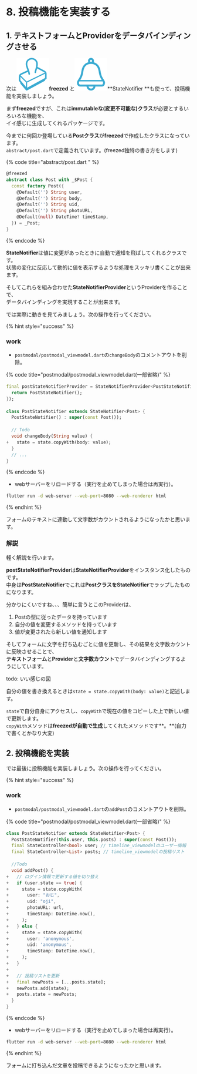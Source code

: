 # 8. 投稿機能を実装する

## 1. テキストフォームとProviderをデータバインディングさせる

次は![](.gitbook/assets/freezed.png)**freezed** と![](.gitbook/assets/statenotifier.png)**StateNotifier **も使って、投稿機能を実装しましょう。

まず**freezed**ですが、これは**immutableな(変更不可能な)クラス**が必要とするいろいろな機能を、\
イイ感じに生成してくれるパッケージです。

今までに何回か登場している**Postクラス**が**freezed**で作成したクラスになっています。\
`abstract/post.dart`で定義されています。(freezed独特の書き方をします)

{% code title="abstract/post.dart " %}
```dart
@freezed
abstract class Post with _$Post {
  const factory Post({
    @Default('') String user,
    @Default('') String body,
    @Default('') String uid,
    @Default('') String photoURL,
    @Default(null) DateTime? timeStamp,
  }) = _Post;
}
```
{% endcode %}

**StateNotifier**は値に変更があったときに自動で通知を飛ばしてくれるクラスです。\
状態の変化に反応して動的に値を表示するような処理をスッキリ書くことが出来ます。

そしてこれらを組み合わせた**StateNotifierProvider**というProviderを作ることで、\
データバインディングを実現することが出来ます。

では実際に動きを見てみましょう。次の操作を行ってください。

{% hint style="success" %}
### work

* `postmodal/postmodal_viewmodel.dart`の`changeBody`のコメントアウトを削除。

{% code title="postmodal/postmodal_viewmodel.dart(一部省略)" %}
```dart
final postStateNotifierProvider = StateNotifierProvider<PostStateNotifier>((ref) {
  return PostStateNotifier();
});

class PostStateNotifier extends StateNotifier<Post> {
  PostStateNotifier() : super(const Post());

  // Todo
  void changeBody(String value) {
+   state = state.copyWith(body: value);
  }
  // ...
}
```
{% endcode %}

* webサーバーをリロードする（実行を止めてしまった場合は再実行）。

```bash
flutter run -d web-server --web-port=8080 --web-renderer html
```
{% endhint %}

フォームのテキストに連動して文字数がカウントされるようになったかと思います。

### 解説

軽く解説を行います。

**postStateNotifierProvider**は**StateNotifierProvider**をインスタンス化したものです。\
中身は**PostStateNotifier**でこれは**PostクラスをStateNotifier**でラップしたものになります。

分かりにくいですね、、、簡単に言うとこのProviderは、

1. Postの型に従ったデータを持っています
2. 自分の値を変更するメソッドを持っています
3. 値が変更されたら新しい値を通知します

そしてフォームに文字を打ち込むごとに値を更新し、その結果を文字数カウントに反映させることで、\
**テキストフォーム**と**Provider**と**文字数カウント**でデータバインディングするようにしています。



todo: いい感じの図



自分の値を書き換えるときは`state = state.copyWith(body: value)`と記述します。

`state`で自分自身にアクセスし、`copyWith`で現在の値をコピーした上で新しい値で更新します。\
`copyWith`メソッドは**freezedが自動で生成**してくれたメソッドです**。**(自力で書くとかなり大変)

## 2. 投稿機能を実装

では最後に投稿機能を実装しましょう。次の操作を行ってください。

{% hint style="success" %}
### work

* `postmodal/postmodal_viewmodel.dart`の`addPost`のコメントアウトを削除。

{% code title="postmodal/postmodal_viewmodel.dart(一部省略)" %}
```dart
class PostStateNotifier extends StateNotifier<Post> {
  PostStateNotifier(this.user, this.posts) : super(const Post());
  final StateController<bool> user; // timeline_viewmodelのユーザー情報
  final StateController<List> posts; // timeline_viewmodelの投稿リスト
  
  //Todo
  void addPost() {
+   // ログイン情報で更新する値を切り替え
+   if (user.state == true) {
+     state = state.copyWith(
+       user: "おじ",
+       uid: "oji",
+       photoURL: url,
+       timeStamp: DateTime.now(),
+     );
+   } else {
+     state = state.copyWith(
+       user: 'anonymous',
+       uid: 'anonymous',
+       timeStamp: DateTime.now(),
+     );
+   }
+   
+   // 投稿リストを更新
+   final newPosts = [...posts.state];
+   newPosts.add(state);
+   posts.state = newPosts;
  }
}
```
{% endcode %}

* webサーバーをリロードする（実行を止めてしまった場合は再実行）。

```bash
flutter run -d web-server --web-port=8080 --web-renderer html
```
{% endhint %}

フォームに打ち込んだ文章を投稿できるようになったかと思います。
